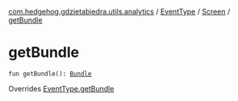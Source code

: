 [com.hedgehog.gdzietabiedra.utils.analytics](../../index.md) / [EventType](../index.md) / [Screen](index.md) / [getBundle](./get-bundle.md)

# getBundle

`fun getBundle(): `[`Bundle`](https://developer.android.com/reference/android/os/Bundle.html)

Overrides [EventType.getBundle](../get-bundle.md)

